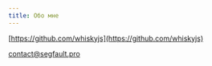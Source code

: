 ```yaml
---
title: Обо мне
---
```


[https://github.com/whiskyjs](https://github.com/whiskyjs)

[contact@segfault.pro](mailto:contact@segfault.pro)
